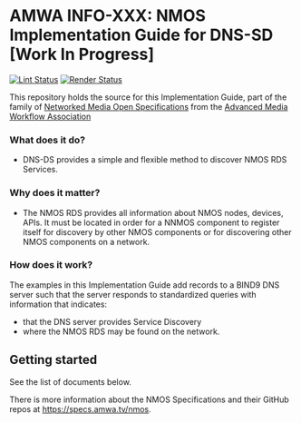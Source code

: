 # AMWA INFO-XXX: NMOS Implementation Guide for DNS-SD \[Work In Progress\]

[![Lint Status](https://github.com/AMWA-TV/nmos-dns-sd-implementation-guide/workflows/Lint/badge.svg)](https://github.com/AMWA-TV/nmos-template/actions?query=workflow%3ALint)
[![Render Status](https://github.com/AMWA-TV//workflows/Render/badge.svg)](https://github.com/AMWA-TV/nmos-template/actions?query=workflow%3ARender)

This repository holds the source for this Implementation Guide, part of the family of [Networked Media Open Specifications](https://specs.amwa.tv/nmos) from the [Advanced Media Workflow Association](https://amwa.tv)

<!-- INTRO-START -->

### What does it do?

-   DNS-DS provides a simple and flexible method to discover NMOS RDS Services.
### Why does it matter?

- The NMOS RDS provides all information about NMOS nodes, devices, APIs. It must be located in order for a NNMOS component to register itself for discovery by other NMOS components or for discovering other NMOS components on a network. 

### How does it work?

The examples in this Implementation Guide add records to a BIND9 DNS server such that the server responds to standardized queries with information that indicates:

- that the DNS server provides Service Discovery
- where the NMOS RDS may be found on the network.


<!-- INTRO-END -->

## Getting started

See the list of documents below.

There is more information about the NMOS Specifications and their GitHub repos at <https://specs.amwa.tv/nmos>.
